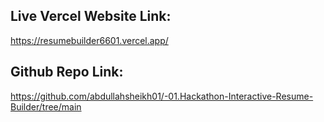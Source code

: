 ## Live Vercel Website Link: 
https://resumebuilder6601.vercel.app/
 
## Github Repo Link:
 https://github.com/abdullahsheikh01/-01.Hackathon-Interactive-Resume-Builder/tree/main